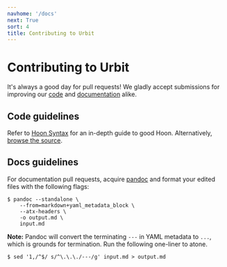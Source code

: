 ```yaml
---
navhome: '/docs'
next: True
sort: 4
title: Contributing to Urbit
---
```


# Contributing to Urbit

It's always a good day for pull requests! We gladly accept submissions
for improving our [code](https://github.com/urbit/urbit/) and
[documentation](https://github.com/urbit/docs/) alike.

## Code guidelines

Refer to [Hoon Syntax](/hoon/syntax) for an in-depth guide to good Hoon.
Alternatively, [browse the
source](https://github.com/urbit/arvo/blob/master/arvo/hoon.hoon).

## Docs guidelines

For documentation pull requests, acquire [pandoc](http://pandoc.org) and
format your edited files with the following flags:

    $ pandoc --standalone \
        --from=markdown+yaml_metadata_block \
        --atx-headers \
        -o output.md \
        input.md

**Note:** Pandoc will convert the terminating `---` in YAML metadata to
`...`, which is grounds for termination. Run the following one-liner to
atone.

    $ sed '1,/^$/ s/^\.\.\./---/g' input.md > output.md
